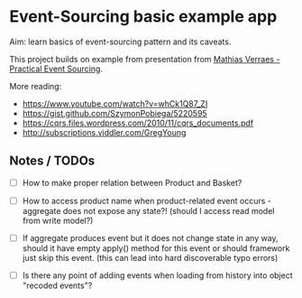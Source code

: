 # Event-Sourcing basic example app

Aim: learn basics of event-sourcing pattern and its caveats.

This project builds on example from presentation from [Mathias Verraes - Practical Event Sourcing](http://verraes.net/2014/03/practical-event-sourcing/).
 
More reading:
- https://www.youtube.com/watch?v=whCk1Q87_ZI
- https://gist.github.com/SzymonPobiega/5220595
- https://cqrs.files.wordpress.com/2010/11/cqrs_documents.pdf
- http://subscriptions.viddler.com/GregYoung

## Notes / TODOs

- [ ] How to make proper relation between Product and Basket?
- [ ] How to access product name when product-related event occurs - aggregate does not expose any state?! (should I access read model from write model?)
- [ ] If aggregate produces event but it does not change state in any way, should it have empty apply() method for this event or should framework just skip this event. (this can lead into hard discoverable typo errors)
- [ ] Is there any point of adding events when loading from history into object "recoded events"?

